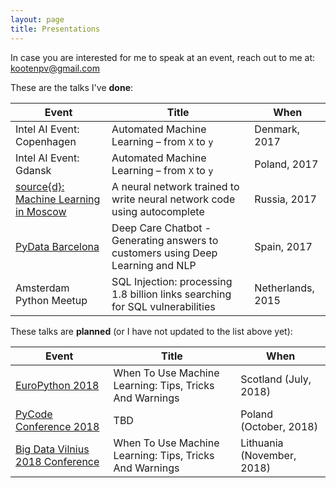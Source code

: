 ```yaml
---
layout: page
title: Presentations
---
```


In case you are interested for me to speak at an event, reach out to me at: [kootenpv@gmail.com](kootenpv@gmail.com)

These are the talks I've **done**:

| Event  | Title  | When  |
|---|---|---|
| Intel AI Event: Copenhagen  | Automated Machine Learning – from `X` to `y`  |  Denmark, 2017 |
| Intel AI Event: Gdansk  | Automated Machine Learning – from `X` to `y`  |  Poland, 2017 |
| [source{d}: Machine Learning in Moscow](https://talks.sourced.tech/machine-learning-2017/)  | A neural network trained to write neural network code using autocomplete  | Russia, 2017  |
| [PyData Barcelona](https://pydata.org/barcelona2017/)  | Deep Care Chatbot - Generating answers to customers using Deep Learning and NLP  |  Spain, 2017 |
| Amsterdam Python Meetup | SQL Injection: processing 1.8 billion links searching for SQL vulnerabilities | Netherlands, 2015 |

These talks are **planned** (or I have not updated to the list above yet):

| Event  | Title  | When  |
|---|---|---|
| [EuroPython 2018](https://ep2018.europython.eu/)  |  When To Use Machine Learning: Tips, Tricks And Warnings | Scotland (July, 2018)  |
| [PyCode Conference 2018](https://pycode-conference.org/)  | TBD  |  Poland (October, 2018) |
| [Big Data Vilnius 2018 Conference](http://www.bigdataconference.lt)  |  When To Use Machine Learning: Tips, Tricks And Warnings |  Lithuania (November, 2018) |
